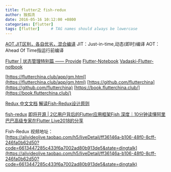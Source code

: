 ```yaml
---
title: flutter之 fish-redux
author: 独孤流
date: 2016-05-16 10:12:00 +0800
categories: [flutter]
tags: [flutter]     # TAG names should always be lowercase
---
```


[AOT,JIT区别，各自优劣，混合编译](https://blog.csdn.net/h1130189083/article/details/78302502)
JIT：Just-in-time,动态(即时)编译
AOT：Ahead Of Time指运行前编译

[Flutter | 状态管理特别篇 —— Provide](https://juejin.im/post/5c6d4b52f265da2dc675b407)
[Flutter-Notebook](https://github.com/OpenFlutter/Flutter-Notebook)
[Vadaski-Flutter-notbook](https://juejin.im/user/5b5d45f4e51d453526175c06/posts)

[https://flutterchina.club/app/gm.html](https://flutterchina.club/app/gm.html)
[https://github.com/flutterchina](https://github.com/flutterchina)
[https://book.flutterchina.club/](https://book.flutterchina.club/)



[Redux 中文文档](http://github.com/camsong/redux-in-chinese)
[解读Fish-Redux设计原则](https://www.jianshu.com/p/6bf7efa0a67c)

[fish-redux](https://github.com/alibaba/fish-redux)
[即将开源 | 2亿用户背后的Flutter应用框架Fish ](https://mp.weixin.qq.com/s?__biz=MzU4MDUxOTI5NA==&mid=2247484265&idx=1&sn=ab8aafada4a9e8e0ac4352971569fb77&chksm=fd54d778ca235e6ee5097c57e463f9e62dca367a179b2d5f27bf926ec34e07747d90fae7f785&token=1063636615&lang=zh_CN&scene=21#wechat_redirect)
[深度｜10分钟读懂阿里巴巴高级专家在Flutter Live2018的分享](https://mp.weixin.qq.com/s?__biz=MzU4MDUxOTI5NA==&mid=2247484184&idx=1&sn=441f4c53d42c742eaba2edce679ef9d1&chksm=fd54d709ca235e1f9507b63916fad95086f86d6e87cbd8d02c2bfe6431bcce04ee0b361ed13e&scene=21#wechat_redirect)

Fish-Redux 视频地址：[https://alivideolive.taobao.com/h5/liveDetail/ff36146a-b106-48f0-8cff-246fa0b62d50?code=6613447285c433f6a7002ad80b913de5&state=dingtalk](https://alivideolive.taobao.com/h5/liveDetail/ff36146a-b106-48f0-8cff-246fa0b62d50?code=6613447285c433f6a7002ad80b913de5&state=dingtalk)

